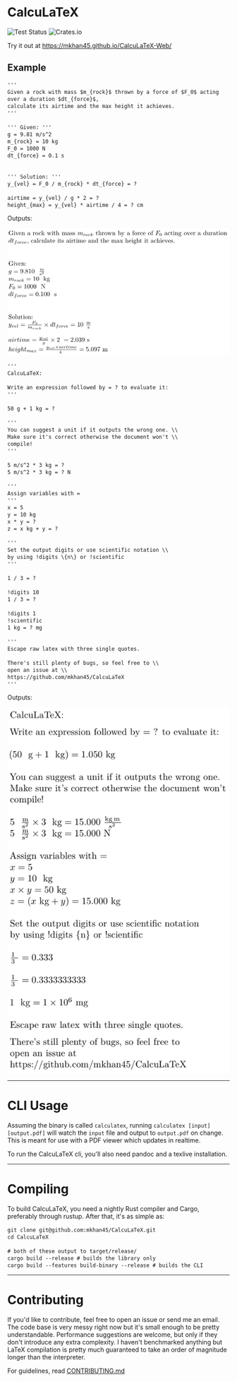 # CalcuLaTeX

![Test Status](https://img.shields.io/github/workflow/status/mkhan45/CalcuLaTeX/Test?label=Tests)
![Crates.io](https://img.shields.io/crates/v/calculatex)

Try it out at <https://mkhan45.github.io/CalcuLaTeX-Web/>

## Example

```
'''
Given a rock with mass $m_{rock}$ thrown by a force of $F_0$ acting over a duration $dt_{force}$,
calculate its airtime and the max height it achieves.
'''

''' Given: '''
g = 9.81 m/s^2
m_{rock} = 10 kg
F_0 = 1000 N
dt_{force} = 0.1 s


''' Solution: '''
y_{vel} = F_0 / m_{rock} * dt_{force} = ?

airtime = y_{vel} / g * 2 = ?
height_{max} = y_{vel} * airtime / 4 = ? cm
```

Outputs:

![example 1](images/ex1.png)

```
''' 
CalcuLaTeX:

Write an expression followed by = ? to evaluate it:
'''

50 g + 1 kg = ?

'''
You can suggest a unit if it outputs the wrong one. \\
Make sure it's correct otherwise the document won't \\
compile!
'''

5 m/s^2 * 3 kg = ?
5 m/s^2 * 3 kg = ? N

'''
Assign variables with =
'''
x = 5
y = 10 kg
x * y = ?
z = x kg + y = ?

'''
Set the output digits or use scientific notation \\
by using !digits \{n\} or !scientific 
'''

1 / 3 = ?

!digits 10
1 / 3 = ?

!digits 1
!scientific
1 kg = ? mg

'''
Escape raw latex with three single quotes.

There's still plenty of bugs, so feel free to \\
open an issue at \\
https://github.com/mkhan45/CalcuLaTeX
'''
```

Outputs:

![tutorial](images/tutorial.png)

___

# CLI Usage

Assuming the binary is called `calculatex`, running `calculatex [input] [output.pdf]` will watch the `input` file and output to `output.pdf` on change. This is meant for use with a PDF viewer which updates in realtime.

To run the CalcuLaTeX cli, you'll also need pandoc and a texlive installation.

___

# Compiling

To build CalcuLaTeX, you need a nightly Rust compiler and Cargo, preferably through rustup. After that, it's as simple as:

```
git clone git@github.com:mkhan45/CalcuLaTeX.git
cd CalcuLaTeX

# both of these output to target/release/
cargo build --release # builds the library only
cargo build --features build-binary --release # builds the CLI
```

___

# Contributing

If you'd like to contribute, feel free to open an issue or send me an email. The code base is very messy right now but it's small enough to be pretty understandable. Performance suggestions are welcome, but only if they don't introduce any extra complexity. I haven't benchmarked anything but LaTeX compilation is pretty much guaranteed to take an order of magnitude longer than the interpreter.

For guidelines, read [CONTRIBUTING.md](CONTRIBUTING.md)
